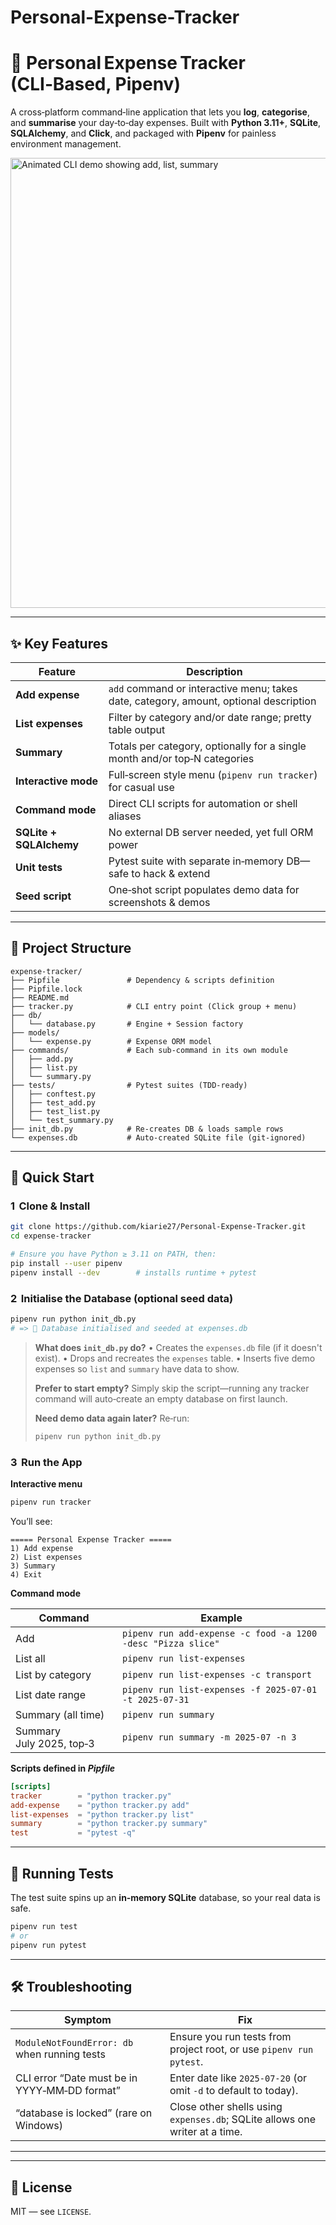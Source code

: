 # Personal-Expense-Tracker
# 🧾 Personal Expense Tracker (CLI‑Based, Pipenv)

A cross‑platform command‑line application that lets you **log**, **categorise**, and **summarise** your day‑to‑day expenses.
Built with **Python 3.11+**, **SQLite**, **SQLAlchemy**, and **Click**, and packaged with **Pipenv** for painless environment management.

<img src="hhttps://github.com/kiarie27/Personal-Expense-Tracker-demo/main/demo.gif" width="720" alt="Animated CLI demo showing add, list, summary" />

---

## ✨ Key Features

| Feature | Description |
|---------|-------------|
| **Add expense** | `add` command or interactive menu; takes date, category, amount, optional description |
| **List expenses** | Filter by category and/or date range; pretty table output |
| **Summary** | Totals per category, optionally for a single month and/or top‑N categories |
| **Interactive mode** | Full‑screen style menu (`pipenv run tracker`) for casual use |
| **Command mode** | Direct CLI scripts for automation or shell aliases |
| **SQLite + SQLAlchemy** | No external DB server needed, yet full ORM power |
| **Unit tests** | Pytest suite with separate in‑memory DB—safe to hack & extend |
| **Seed script** | One‑shot script populates demo data for screenshots & demos |

---

## 📂 Project Structure

```text
expense-tracker/
├── Pipfile               # Dependency & scripts definition
├── Pipfile.lock
├── README.md
├── tracker.py            # CLI entry point (Click group + menu)
├── db/
│   └── database.py       # Engine + Session factory
├── models/
│   └── expense.py        # Expense ORM model
├── commands/             # Each sub‑command in its own module
│   ├── add.py
│   ├── list.py
│   └── summary.py
├── tests/                # Pytest suites (TDD‑ready)
│   ├── conftest.py
│   ├── test_add.py
│   ├── test_list.py
│   └── test_summary.py
├── init_db.py            # Re‑creates DB & loads sample rows
└── expenses.db           # Auto‑created SQLite file (git‑ignored)
```

---

## 🚀 Quick Start

### 1  Clone & Install

```bash
git clone https://github.com/kiarie27/Personal-Expense-Tracker.git
cd expense-tracker

# Ensure you have Python ≥ 3.11 on PATH, then:
pip install --user pipenv
pipenv install --dev        # installs runtime + pytest
```

### 2  Initialise the Database (optional seed data)

```bash
pipenv run python init_db.py
# => 📂 Database initialised and seeded at expenses.db
```

> **What does `init_db.py` do?**
> • Creates the `expenses.db` file (if it doesn't exist).
> • Drops and recreates the `expenses` table.
> • Inserts five  demo expenses so `list` and `summary` have data to show.
>
> **Prefer to start empty?**
> Simply skip the script—running any tracker command will auto‑create an empty database on first launch.
>
> **Need demo data again later?**
> Re‑run:
>
> ```bash
> pipenv run python init_db.py
> ```


### 3  Run the App

**Interactive menu**

```bash
pipenv run tracker
```

You’ll see:

```text
===== Personal Expense Tracker =====
1) Add expense
2) List expenses
3) Summary
4) Exit
```

**Command mode**

| Command | Example |
|---------|---------|
| Add      | `pipenv run add-expense -c food -a 1200 -desc "Pizza slice"` |
| List all | `pipenv run list-expenses` |
| List by category | `pipenv run list-expenses -c transport` |
| List date range  | `pipenv run list-expenses -f 2025-07-01 -t 2025-07-31` |
| Summary (all time) | `pipenv run summary` |
| Summary July 2025, top‑3 | `pipenv run summary -m 2025-07 -n 3` |

**Scripts defined in *Pipfile***

```toml
[scripts]
tracker        = "python tracker.py"
add-expense    = "python tracker.py add"
list-expenses  = "python tracker.py list"
summary        = "python tracker.py summary"
test           = "pytest -q"
```

---

## 🧪 Running Tests

The test suite spins up an **in‑memory SQLite** database, so your real data is safe.

```bash
pipenv run test
# or
pipenv run pytest
```

---

## 🛠️ Troubleshooting

| Symptom | Fix |
|---------|-----|
| `ModuleNotFoundError: db` when running tests | Ensure you run tests from project root, or use `pipenv run pytest`. |
| CLI error “Date must be in YYYY‑MM‑DD format” | Enter date like `2025-07-20` (or omit `-d` to default to today). |
| “database is locked” (rare on Windows) | Close other shells using `expenses.db`; SQLite allows one writer at a time. |

---



---

## 📝 License

MIT — see `LICENSE`.